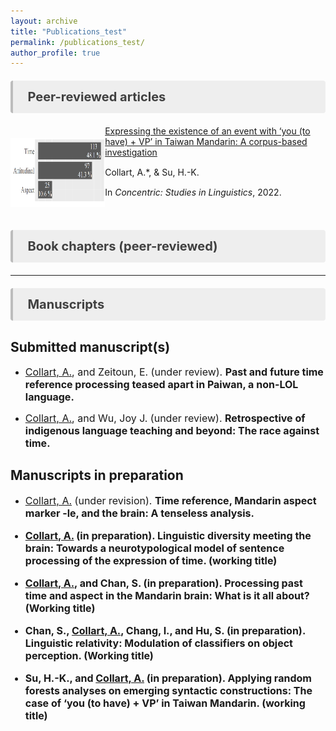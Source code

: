 ```yaml
---
layout: archive
title: "Publications_test"
permalink: /publications_test/
author_profile: true
---
```



<style>
.item1 { grid-area: Image; }
.item2 { grid-area: Article; }
.item3 { grid-area: Authors; }
.item4 { grid-area: Venue; }

.grid-container {
  display: grid;
  grid-template-areas:
    'Image Article'
    'Image Authors'
    'Image Venue';
  grid-template-columns: 30% auto;
}


</style>

<p style="background-color:#eeeeee; color: #404040; border-left: solid #bcbcbc 4px; border-radius: 4px; padding:0.7em; font-size:20px"><b> &nbsp;&nbsp;Peer-reviewed articles</b></p>

<!-- Article 3 -->
<div class="grid-container">
  <div class="item1"><img align="left" width="300" height="110" src="./../images/CollartSu_Sum.png" style="padding-right:20px; padding-top:20px"/></div>
  <div class="item2">
  <a href="https://doi.org/10.1075/consl.21046.col" target="_blank">
Expressing the existence of an event with ‘you (to have) + VP’ in Taiwan Mandarin: A corpus-based investigation
</a>
</div>
  <div class="item3">Collart, A.*, & Su, H.-K.</div>  
  <div class="item4">In <i>Concentric: Studies in Linguistics</i>, 2022.</div>
</div>

<br>

<p style="background-color:#eeeeee; color: #404040; border-left: solid #bcbcbc 4px; border-radius: 4px; padding:0.7em; font-size:20px"><b> &nbsp;&nbsp;Book chapters (peer-reviewed)</b></p>

---
<p style="background-color:#eeeeee; color: #404040; border-left: solid #bcbcbc 4px; border-radius: 4px; padding:0.7em; font-size:20px"><b> &nbsp;&nbsp;Manuscripts</b></p>

## Submitted manuscript(s)
* <font size="3"><ins>Collart, A.</ins>, and Zeitoun, E. (under review). <b>Past and future time reference processing teased apart in Paiwan, a non-LOL language.</b></font>

* <font size="3"><ins>Collart, A.</ins>, and Wu, Joy J. (under review). <b>Retrospective of indigenous language teaching and beyond: The race against time.</b></font>

## Manuscripts in preparation
* <font size="3"><ins>Collart, A.</ins> (under revision). <b>Time reference, Mandarin aspect marker -le, and the brain: A tenseless analysis.

* <font size="3"><ins>Collart, A.</ins> (in preparation). <b>Linguistic diversity meeting the brain: Towards a neurotypological model of sentence processing of the expression of time.</b> (working title)</font>

* <font size="3"><ins>Collart, A.</ins>, and Chan, S. (in preparation). <b>Processing past time and aspect in the Mandarin brain: What is it all about?</b> (Working title)</font>

* <font size="3">Chan, S., <ins>Collart, A.</ins>, Chang, I., and Hu, S. (in preparation). <b>Linguistic relativity: Modulation of classifiers on object perception.</b> (Working title)</font>

* <font size="3">Su, H.-K., and <ins>Collart, A.</ins> (in preparation). <b>Applying random forests analyses on emerging syntactic constructions: The case of ‘you (to have) + VP’ in Taiwan Mandarin.</b> (working title)</font>